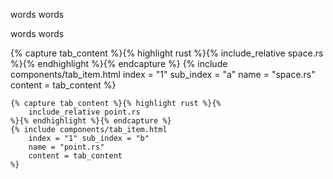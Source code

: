 words words

words words

<div class="tab-wrapper">
	{% capture tab_content %}{% highlight rust %}{%
		include_relative space.rs
	%}{% endhighlight %}{% endcapture %}
	{% include components/tab_item.html 
		index = "1" sub_index = "a"
		name = "space.rs"
		content = tab_content
	%}

	{% capture tab_content %}{% highlight rust %}{%
		include_relative point.rs
	%}{% endhighlight %}{% endcapture %}
	{% include components/tab_item.html 
		index = "1" sub_index = "b"
		name = "point.rs"
		content = tab_content
	%}
</div>
